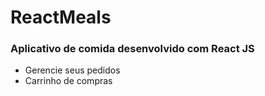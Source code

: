 # ReactMeals
### Aplicativo de comida desenvolvido com React JS

* Gerencie seus pedidos
* Carrinho de compras
